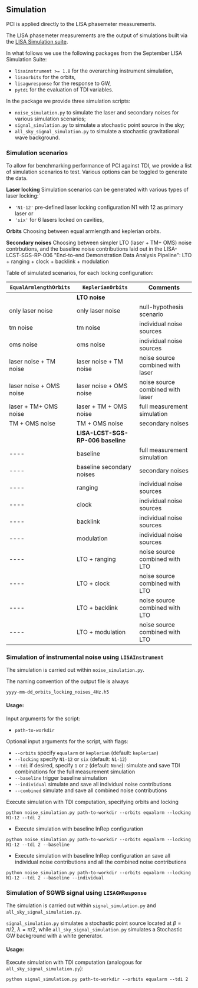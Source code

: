 ## Simulation

PCI is applied directly to the LISA phasemeter measurements.

The LISA phasemeter measurements are the output of simulations built via the [LISA Simulation suite](https://gitlab.in2p3.fr/lisa-simulation). 

In what follows we use the following packages from the September LISA Simulation Suite:
- `lisainstrument >= 1.8` for the overarching instrument simulation,
- `lisaorbits` for the orbits,
- `lisagwresponse` for the response to GW,
- `pytdi` for the evaluation of TDI variables.

In the package we provide three simulation scripts:

- `noise_simulation.py` to simulate the laser and secondary noises for various simulation scenarios;
- `signal_simulation.py` to simulate a stochastic point source in the sky;
- `all_sky_signal_simulation.py` to simulate a stochastic gravitational wave background.


### Simulation scenarios
To allow for benchmarking performance of PCI against TDI, we provide a list of simulation scenarios to test. Various options can be toggled to generate the data.

**Laser locking** Simulation scenarios can be generated with various types of laser locking:`
- `'N1-12'` pre-defined laser locking configuration N1 with 12 as primary laser
or
- `'six'` for 6 lasers locked on cavities,

**Orbits** Choosing between equal armlength and keplerian orbits.

**Secondary noises** Choosing between simpler LTO (laser + TM+ OMS) noise contrbutions, and the baseline noise contributions laid out in the LISA-LCST-SGS-RP-006 "End-to-end Demonstration Data Analysis Pipeline": LTO + ranging + clock + backlink + modulation

Table of simulated scenarios, for each locking configuration:

| `EqualArmlengthOrbits`   | `KeplerianOrbits`     | Comments |
| ------------- | ------------- | ------------- | 
|  | **LTO noise** | |
| only laser noise | only laser noise  | null-hypothesis scenario |
| tm noise | tm noise | individual noise sources |
| oms noise |  oms noise | individual noise sources |
|   laser noise + TM noise |laser noise + TM noise | noise source combined with laser |
|   laser noise + OMS noise | laser noise + OMS noise | noise source combined with laser |
| laser + TM+ OMS noise | laser + TM + OMS noise | full measurement simulation |
| TM + OMS noise | TM + OMS noise | secondary noises |
|  | **LISA-LCST-SGS-RP-006 baseline** |
| ---- |  baseline | full measurement simulation |
| ---- |  baseline secondary noises | secondary noises |
| ---- | ranging  | individual noise sources |
| ---- | clock  | individual noise sources |
| ---- | backlink  | individual noise sources |
| ---- | modulation  | individual noise sources |
| ---- | LTO + ranging  | noise source combined with LTO |
| ---- | LTO + clock | noise source combined with LTO |
| ---- | LTO + backlink  | noise source combined with LTO |
| ---- | LTO + modulation | noise source combined with LTO |


### Simulation of instrumental noise using `LISAInstrument`

The simulation is carried out within `noise_simulation.py`.

The naming convention of the output file is always
 
``` 
yyyy-mm-dd_orbits_locking_noises_4Hz.h5
``` 

#### Usage:
Input arguments for the script:

- `path-to-workdir`

Optional input arguments for the script, with flags:

- `--orbits` specify `equalarm` or `keplerian` (default: `keplerian`)
- `--locking` specify `N1-12` or `six` (default: `N1-12`)
- `--tdi` if desired, specify `1` or `2` (default: `None`): simulate and save TDI combinations for the full measurement simulation
- `--baseline` trigger baseline simulation
- `--individual` simulate and save all individual noise contributions
- `--combined` simulate and save all combined noise contributions


Execute simulation with TDI computation, specifying orbits and locking
```
python noise_simulation.py path-to-workdir --orbits equalarm --locking N1-12 --tdi 2
```             

- Execute simulation with baseline InRep configuration
```    
python noise_simulation.py path-to-workdir --orbits equalarm --locking N1-12 --tdi 2 --baseline
```        

- Execute simulation with baseline InRep configuration an save all individual noise contributions and all the combined noise contributions
```    
python noise_simulation.py path-to-workdir --orbits equalarm --locking N1-12 --tdi 2 --baseline --individual
```

### Simulation of SGWB signal using `LISAGWResponse`

The simulation is carried out within `signal_simulation.py` and `all_sky_signal_simulation.py`.

`signal_simulation.py` simulates a stochastic point source located at $\beta = \pi/2$, $\lambda = \pi/2$, while `all_sky_signal_simulation.py` simulates a Stochastic GW background with a white generator.

#### Usage:
Execute simulation with TDI computation (analogous for `all_sky_signal_simulation.py`):
```    
python signal_simulation.py path-to-workdir --orbits equalarm --tdi 2   
```